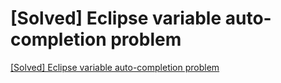# [Solved] Eclipse variable auto-completion problem
[[Solved] Eclipse variable auto-completion problem](https://aiwithcloud.com/2022/09/15/solved_eclipse_variable_auto_completion_problem/)